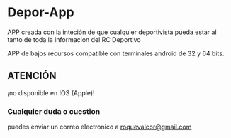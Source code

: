 # Depor-App
 APP creada con la inteción de que cualquier deportivista pueda estar al tanto de toda la informacion del RC Deportivo 

 APP de bajos recursos compatible con terminales android de 32 y 64 bits.
 ## ATENCIÓN
  ¡no disponible en IOS (Apple)!
  ### Cualquier duda o cuestion
  puedes enviar un correo electronico a roquevalcor@gmail.com
